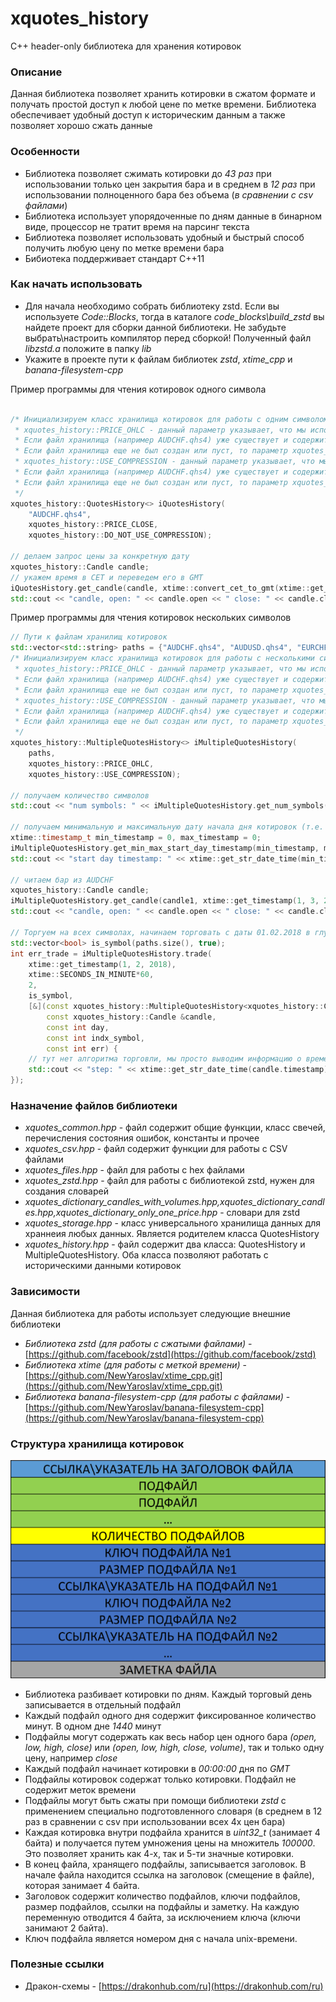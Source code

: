 # xquotes_history
С++ header-only библиотека для хранения котировок

### Описание

Данная библиотека позволяет хранить котировки в сжатом формате и получать простой доступ к любой цене по метке времени.
Библиотека обеспечивает удобный доступ к историческим данным а также позволяет хорошо сжать данные

### Особенности

* Библиотека позволяет сжимать котировки до *43 раз* при использовании только цен закрытия бара и в среднем в *12 раз* при использовании полноценного бара без объема (*в сравнении с csv файлами*)
* Библиотека использует упорядоченные по дням данные в бинарном виде, процессор не тратит время на парсинг текста
* Библиотека позволяет использовать удобный и быстрый способ получить любую цену по метке времени бара
* Бибиотека поддерживает стандарт C++11

### Как начать использовать

* Для начала необходимо собрать библиотеку zstd. Если вы используете *Code::Blocks*, тогда в каталоге *code_blocks\build_zstd* вы найдете проект для сборки данной библиотеки. Не забудьте выбрать\настроить компилятор перед сборкой! Полученный файл *libzstd.a* положите в папку *lib*
* Укажите в проекте пути к файлам библиотек *zstd*, *xtime_cpp* и *banana-filesystem-cpp*

Пример программы для чтения котировок одного символа

```C++

/* Инициализируем класс хранилища котировок для работы с одним символом
 * xquotes_history::PRICE_OHLC - данный параметр указывает, что мы используем все цены бара (open, high, low, close)
 * Если файл хранилища (например AUDCHF.qhs4) уже существует и содержит котировки, то данный параметр пользователя будет проигнорирован и считан из файла
 * Если файл хранилища еще не был создан или пуст, то параметр xquotes_history::PRICE_OHLC будет влиять на формат записи данных
 * xquotes_history::USE_COMPRESSION - данный параметр указывает, что мы используем сжатие данных котирвоок
 * Если файл хранилища (например AUDCHF.qhs4) уже существует и содержит котировки, то данный параметр пользователя будет проигнорирован и считан из файла
 * Если файл хранилища еще не был создан или пуст, то параметр xquotes_history::USE_COMPRESSION будет влиять на формат записи данных
 */
xquotes_history::QuotesHistory<> iQuotesHistory(
    "AUDCHF.qhs4",
    xquotes_history::PRICE_CLOSE,
    xquotes_history::DO_NOT_USE_COMPRESSION);
	
// делаем запрос цены за конкретную дату
xquotes_history::Candle candle;
// укажем время в CET и переведем его в GMT
iQuotesHistory.get_candle(candle, xtime::convert_cet_to_gmt(xtime::get_timestamp(1, 3, 2018, 12, 30, 0)));
std::cout << "candle, open: " << candle.open << " close: " << candle.close << " date: " << xtime::get_str_date_time(candle.timestamp) << std::endl;

```

Пример программы для чтения котировок нескольких символов

```C++
// Пути к файлам хранилищ котировок 
std::vector<std::string> paths = {"AUDCHF.qhs4", "AUDUSD.qhs4", "EURCHF.qhs4", "EURGBP.qhs4", "EURJPY.qhs4"};
/* Инициализируем класс хранилища котировок для работы с несколькими символами
 * xquotes_history::PRICE_OHLC - данный параметр указывает, что мы используем все цены бара (open, high, low, close)
 * Если файл хранилища (например AUDCHF.qhs4) уже существует и содержит котировки, то данный параметр пользователя будет проигнорирован и считан из файла
 * Если файл хранилища еще не был создан или пуст, то параметр xquotes_history::PRICE_OHLC будет влиять на формат записи данных
 * xquotes_history::USE_COMPRESSION - данный параметр указывает, что мы используем сжатие данных котирвоок
 * Если файл хранилища (например AUDCHF.qhs4) уже существует и содержит котировки, то данный параметр пользователя будет проигнорирован и считан из файла
 * Если файл хранилища еще не был создан или пуст, то параметр xquotes_history::USE_COMPRESSION будет влиять на формат записи данных
 */
xquotes_history::MultipleQuotesHistory<> iMultipleQuotesHistory(
    paths,
    xquotes_history::PRICE_OHLC,
    xquotes_history::USE_COMPRESSION);
	
// получаем количество символов
std::cout << "num symbols: " << iMultipleQuotesHistory.get_num_symbols() << std::endl;

// получаем минимальную и максимальную дату начала дня котировок (т.е. например с 1.1.2017 00:00:00 по 31.12.2017 00:00:00)
xtime::timestamp_t min_timestamp = 0, max_timestamp = 0;
iMultipleQuotesHistory.get_min_max_start_day_timestamp(min_timestamp, max_timestamp);
std::cout << "start day timestamp: " << xtime::get_str_date_time(min_timestamp) << " - " << xtime::get_str_date_time(max_timestamp) << std::endl;

// читаем бар из AUDCHF
xquotes_history::Candle candle;
iMultipleQuotesHistory.get_candle(candle1, xtime::get_timestamp(1, 3, 2017, 12, 30, 0), 0);
std::cout << "candle, open: " << candle.open << " close: " << candle.close << " date: " << xtime::get_str_date_time(candle.timestamp) << std::endl;

// Торгуем на всех символах, начинаем торговать с даты 01.02.2018 в глубь истории на два дня  с шагом 1 час
std::vector<bool> is_symbol(paths.size(), true);
int err_trade = iMultipleQuotesHistory.trade(
	xtime::get_timestamp(1, 2, 2018),
	xtime::SECONDS_IN_MINUTE*60,
	2,
	is_symbol,
	[&](const xquotes_history::MultipleQuotesHistory<xquotes_history::Candle> &hist,
		const xquotes_history::Candle &candle,
		const int day,
		const int indx_symbol,
		const int err) {
	// тут нет алгоритма торговли, мы просто выводим информацию о времени свечи, номер торгового дня, номер символа (от 0 до paths.size()-1) и код ошибки
	std::cout << "step: " << xtime::get_str_date_time(candle.timestamp) << " day: " << day << " symbol: " << indx_symbol << " err: " << err << std::endl;
});

```

### Назначение файлов библиотеки

* *xquotes_common.hpp* - файл содержит общие функции, класс свечей, перечисления состояния ошибок, константы и прочее
* *xquotes_csv.hpp* - файл содержит функции для работы с CSV файлами
* *xquotes_files.hpp* - файл для работы с hex файлами
* *xquotes_zstd.hpp* - файл для работы с библиотекой zstd, нужен для создания словарей
* *xquotes_dictionary_candles_with_volumes.hpp,xquotes_dictionary_candles.hpp,xquotes_dictionary_only_one_price.hpp* - словари для zstd
* *xquotes_storage.hpp* - класс универсального хранилища данных для храннеия любых данных. Является родителем класса QuotesHistory
* *xquotes_history.hpp* - файл содержит два класса: QuotesHistory и MultipleQuotesHistory. Оба класса позволяют работать с историческими данными котировок

### Зависимости

Данная библиотека для работы использует следующие внешние библиотеки

* *Библиотека zstd (для работы с сжатыми файлами)* - [https://github.com/facebook/zstd](https://github.com/facebook/zstd)
* *Библиотека xtime (для работы с меткой времени)* - [https://github.com/NewYaroslav/xtime_cpp.git](https://github.com/NewYaroslav/xtime_cpp.git)
* *Библиотека banana-filesystem-cpp (для работы с файлами)* - [https://github.com/NewYaroslav/banana-filesystem-cpp](https://github.com/NewYaroslav/banana-filesystem-cpp)

### Структура хранилища котировок
![storage_structure](doc/storage_structure_600x415.png)
* Библиотека разбивает котировки по дням. Каждый торговый день записывается в отдельный подфайл
* Каждый подфайл одного дня содержит фиксированное количество минут. В одном дне *1440* минут
* Подфайлы могут содержать как весь набор цен одного бара *(open, low, high, close)* или *(open, low, high, close, volume)*, так и только одну цену, например *close*
* Каждый подфайл начинает котировки в *00:00:00* дня по *GMT*
* Подфайлы котировок содержат только котировки. Подфайл не содержит меток времени
* Подфайлы могут быть сжаты при помощи библиотеки *zstd* с применением специально подготовленного словаря (в среднем в 12 раз в сравнении с csv при использовании всех 4х цен бара)
* Каждая котировка внутри подфайла хранится в *uint32_t* (занимает 4 байта) и получается путем умножения цены на множитель *100000*. Это позволяет хранить как 4-х, так и 5-ти значные котировки.
* В конец файла, хранящего подфайлы, записывается заголовок. В начале файла находится ссылка на заголовок (смещение в файле), которая занимает 4 байта.
* Заголовок содержит количество подфайлов, ключи подфайлов, размер подфайлов, ссылки на подфайлы и заметку. На каждую переменную отводится 4 байта, за исключением ключа (ключи занимают 2 байта).
* Ключ подфайла является номером дня с начала unix-времени. 

### Полезные ссылки
* Дракон-схемы - [https://drakonhub.com/ru](https://drakonhub.com/ru)
